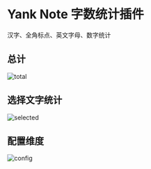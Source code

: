 # Yank Note 字数统计插件
汉字、全角标点、英文字母、数字统计
## 总计
![total](https://github.com/user-attachments/assets/830201a6-27b5-49e7-a82a-9cf5170fa48a)
## 选择文字统计
![selected](https://github.com/user-attachments/assets/427cb85f-9e37-47ea-ac88-cbbe893a076c)
## 配置维度
![config](https://github.com/user-attachments/assets/4b17a41c-958c-4296-ae3a-771e0b5a3980)

